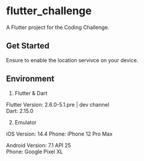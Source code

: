 # flutter_challenge

A Flutter project for the Coding Challenge.

## Get Started

Ensure to enable the location servivce on your device.

## Environment

1. Flutter & Dart

Flutter Version: 2.6.0-5.1.pre | dev channel  
Dart: 2.15.0

2. Emulator

iOS
Version: 14.4
Phone: iPhone 12 Pro Max

Android
Version: 7.1 API 25  
Phone: Google Pixel XL
